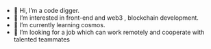 - 👋 Hi, I’m a code digger.
- 👀 I’m interested in front-end and web3 , blockchain development.
- 🌱 I’m currently learning cosmos.
- 💞️ I’m looking for a job which can work remotely and cooperate with talented teammates


<!---
cryptofantasydev/cryptofantasydev is a ✨ special ✨ repository because its `README.md` (this file) appears on your GitHub profile.
You can click the Preview link to take a look at your changes.
--->
